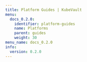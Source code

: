 ```yaml
---
title: Platform Guides | KubeVault
menu:
  docs_0.2.0:
    identifier: platform-guides
    name: Platforms
    parent: guides
    weight: 30
menu_name: docs_0.2.0
info:
  version: 0.2.0
---
```


